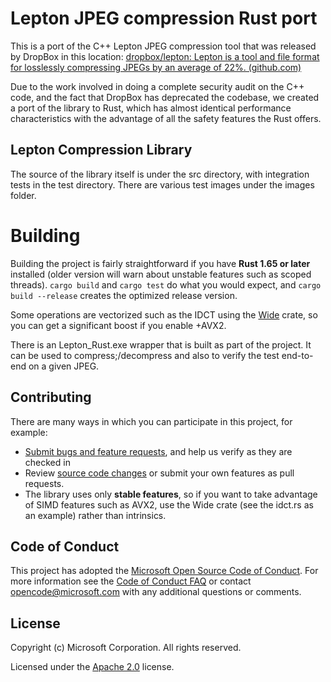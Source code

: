 # Lepton JPEG compression Rust port

This is a port of the C++ Lepton JPEG compression tool that was released by DropBox in this location: [dropbox/lepton: Lepton is a tool and file format for losslessly compressing JPEGs by an average of 22%. (github.com)](https://github.com/dropbox/lepton)

Due to the work involved in doing a complete security audit on the C++ code, and the fact that DropBox has deprecated the codebase, we created a port of the library to Rust, which has almost identical performance characteristics with the advantage of all the safety features the Rust offers.

## Lepton Compression Library
The source of the library itself is under the src directory, with integration tests in the test directory. There are various test images under the images folder.

# Building

Building the project is fairly straightforward if you have **Rust 1.65 or later** installed (older version will warn about unstable features such as scoped threads). `cargo build` and `cargo test` do what you would expect, and `cargo build --release` creates the optimized release version.

Some operations are vectorized such as the IDCT using the [Wide](https://crates.io/crates/wide) crate, so you can get a significant boost if you enable +AVX2.

There is an Lepton_Rust.exe wrapper that is built as part of the project. It can be used to compress;/decompress and also to verify the test end-to-end on a given JPEG.

## Contributing

There are many ways in which you can participate in this project, for example:

* [Submit bugs and feature requests](https://github.com/microsoft/lepton_jpeg_rust/issues), and help us verify as they are checked in
* Review [source code changes](https://github.com/microsoft/lepton_jpeg_rust/pulls) or submit your own features as pull requests.
* The library uses only **stable features**, so if you want to take advantage of SIMD features such as AVX2, use the Wide crate (see the idct.rs as an example) rather than intrinsics. 

## Code of Conduct

This project has adopted the [Microsoft Open Source Code of Conduct](https://opensource.microsoft.com/codeofconduct/). For more information see the [Code of Conduct FAQ](https://opensource.microsoft.com/codeofconduct/faq/) or contact [opencode@microsoft.com](mailto:opencode@microsoft.com) with any additional questions or comments.

## License

Copyright (c) Microsoft Corporation. All rights reserved.

Licensed under the [Apache 2.0](LICENSE.txt) license.


